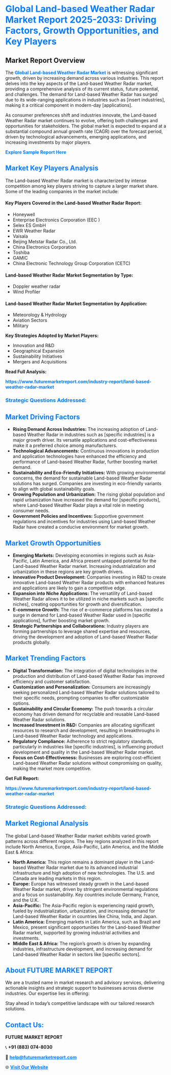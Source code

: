 <h1 style="color: #007BFF;">Global Land-based Weather Radar Market Report 2025-2033: Driving Factors, Growth Opportunities, and Key Players</h1>

<section id="overview">
<h2>Market Report Overview</h2>
<p>The <a href="https://www.futuremarketreport.com/industry-report/land-based-weather-radar-market" style="color: #007BFF; text-decoration: none;"><strong>Global Land-based Weather Radar Market</strong></a> is witnessing significant growth, driven by increasing demand across various industries. This report delves into the key aspects of the Land-based Weather Radar market, providing a comprehensive analysis of its current status, future potential, and challenges. The demand for Land-based Weather Radar has surged due to its wide-ranging applications in industries such as [insert industries], making it a critical component in modern-day [applications].</p>
<p>As consumer preferences shift and industries innovate, the Land-based Weather Radar market continues to evolve, offering both challenges and opportunities for stakeholders. The global market is expected to expand at a substantial compound annual growth rate (CAGR) over the forecast period, driven by technological advancements, emerging applications, and increasing investments by major players.</p>
</section>

<section id="overview">
<p><a href="https://www.futuremarketreport.com/request-sample/reportId=35689" style="color: #007BFF; text-decoration: none;"><strong>Explore Sample Report Here</strong></a></p>
</section>

<section id="key-players">
<h2 style="color: #007BFF;">Market Key Players Analysis</h2>
<p>The Land-based Weather Radar market is characterized by intense competition among key players striving to capture a larger market share. Some of the leading companies in the market include:</p>
<h4>Key Players Covered in the Land-based Weather Radar Report:</h4>
<ul><li>Honeywell</li><li>Enterprise Electronics Corporation (EEC )</li><li>Selex ES GmbH</li><li>EWR Weather Radar</li><li>Vaisala</li><li>Beijing Metstar Radar Co., Ltd.</li><li>China Electronics Corporation</li><li>Toshiba</li><li>GAMIC</li><li>China Electronic Technology Group Corporation (CETC)</li></ul>
<h4>Land-based Weather Radar Market Segmentation by Type:</h4>
<ul><li>Doppler weather radar</li><li>Wind Profiler</li></ul>

<h4>Land-based Weather Radar Market Segmentation by Application:</h4>
<ul><li>Meteorology &amp; Hydrology</li><li>Aviation Sectors</li><li>Military</li></ul>
<p><strong>Key Strategies Adopted by Market Players:</strong></p>
<ul>
<li>Innovation and R&D</li>
<li>Geographical Expansion</li>
<li>Sustainability Initiatives</li>
<li>Mergers and Acquisitions</li>
</ul>
</section>

<section>
<p><strong>Read Full Analysis: </strong></p><a href="https://www.futuremarketreport.com/industry-report/land-based-weather-radar-market" style="color: #007BFF; text-decoration: none;"><strong>https://www.futuremarketreport.com/industry-report/land-based-weather-radar-market</strong></a>
<h3 style="color: #007BFF;">Strategic Questions Addressed:</h3>
</section>

<section id="driving-factors">
<h2 style="color: #007BFF;">Market Driving Factors</h2>
<ul>
<li><strong>Rising Demand Across Industries:</strong> The increasing adoption of Land-based Weather Radar in industries such as [specific industries] is a major growth driver. Its versatile applications and cost-effectiveness make it a preferred choice among manufacturers.</li>
<li><strong>Technological Advancements:</strong> Continuous innovations in production and application technologies have enhanced the efficiency and performance of Land-based Weather Radar, further boosting market demand.</li>
<li><strong>Sustainability and Eco-Friendly Initiatives:</strong> With growing environmental concerns, the demand for sustainable Land-based Weather Radar solutions has surged. Companies are investing in eco-friendly variants to align with global sustainability goals.</li>
<li><strong>Growing Population and Urbanization:</strong> The rising global population and rapid urbanization have increased the demand for [specific products], where Land-based Weather Radar plays a vital role in meeting consumer needs.</li>
<li><strong>Government Policies and Incentives:</strong> Supportive government regulations and incentives for industries using Land-based Weather Radar have created a conducive environment for market growth.</li>
</ul>
</section>

<section id="growth-opportunities">
<h2 style="color: #007BFF;">Market Growth Opportunities</h2>
<ul>
<li><strong>Emerging Markets:</strong> Developing economies in regions such as Asia-Pacific, Latin America, and Africa present untapped potential for the Land-based Weather Radar market. Increasing industrialization and urbanization in these regions are key growth drivers.</li>
<li><strong>Innovative Product Development:</strong> Companies investing in R&D to create innovative Land-based Weather Radar products with enhanced features and applications are likely to gain a competitive edge.</li>
<li><strong>Expansion into Niche Applications:</strong> The versatility of Land-based Weather Radar allows it to be utilized in niche markets such as [specific niches], creating opportunities for growth and diversification.</li>
<li><strong>E-commerce Growth:</strong> The rise of e-commerce platforms has created a surge in demand for Land-based Weather Radar used in [specific applications], further boosting market growth.</li>
<li><strong>Strategic Partnerships and Collaborations:</strong> Industry players are forming partnerships to leverage shared expertise and resources, driving the development and adoption of Land-based Weather Radar products globally.</li>
</ul>
</section>

<section id="trending-factors">
<h2 style="color: #007BFF;">Market Trending Factors</h2>
<ul>
<li><strong>Digital Transformation:</strong> The integration of digital technologies in the production and distribution of Land-based Weather Radar has improved efficiency and customer satisfaction.</li>
<li><strong>Customization and Personalization:</strong> Consumers are increasingly seeking personalized Land-based Weather Radar solutions tailored to their specific needs, prompting companies to offer customizable options.</li>
<li><strong>Sustainability and Circular Economy:</strong> The push towards a circular economy has driven demand for recyclable and reusable Land-based Weather Radar solutions.</li>
<li><strong>Increased Investment in R&D:</strong> Companies are allocating significant resources to research and development, resulting in breakthroughs in Land-based Weather Radar technology and applications.</li>
<li><strong>Regulatory Compliance:</strong> Adherence to strict regulatory standards, particularly in industries like [specific industries], is influencing product development and quality in the Land-based Weather Radar market.</li>
<li><strong>Focus on Cost-Effectiveness:</strong> Businesses are exploring cost-efficient Land-based Weather Radar solutions without compromising on quality, making the market more competitive.</li>
</ul>
</section>

<section>
<p><strong>Get Full Report: </strong></p><a href="https://www.futuremarketreport.com/industry-report/land-based-weather-radar-market" style="color: #007BFF; text-decoration: none;"><strong>https://www.futuremarketreport.com/industry-report/land-based-weather-radar-market</strong></a>
<h3 style="color: #007BFF;">Strategic Questions Addressed:</h3>
</section>


<section id="regional-analysis">
<h2 style="color: #007BFF;">Market Regional Analysis</h2>
<p>The global Land-based Weather Radar market exhibits varied growth patterns across different regions. The key regions analyzed in this report include North America, Europe, Asia-Pacific, Latin America, and the Middle East & Africa:</p>
<ul>
<li><strong>North America:</strong> This region remains a dominant player in the Land-based Weather Radar market due to its advanced industrial infrastructure and high adoption of new technologies. The U.S. and Canada are leading markets in this region.</li>
<li><strong>Europe:</strong> Europe has witnessed steady growth in the Land-based Weather Radar market, driven by stringent environmental regulations and a focus on sustainability. Key countries include Germany, France, and the U.K.</li>
<li><strong>Asia-Pacific:</strong> The Asia-Pacific region is experiencing rapid growth, fueled by industrialization, urbanization, and increasing demand for Land-based Weather Radar in countries like China, India, and Japan.</li>
<li><strong>Latin America:</strong> Emerging markets in Latin America, such as Brazil and Mexico, present significant opportunities for the Land-based Weather Radar market, supported by growing industrial activities and investments.</li>
<li><strong>Middle East & Africa:</strong> The region’s growth is driven by expanding industries, infrastructure development, and increasing demand for Land-based Weather Radar in sectors like [specific sectors].</li>
</ul>
</section>

<footer>
<h2 style="color: #007BFF;">About FUTURE MARKET REPORT</h2>
<p>We are a trusted name in market research and advisory services, delivering actionable insights and strategic support to businesses across diverse industries. Our expertise lies in offering:</p>

<p>Stay ahead in today’s competitive landscape with our tailored research solutions.</p>

<h2 style="color: #007BFF;">Contact Us:</h2>
<p><strong>FUTURE MARKET REPORT</strong></p>
<p>📞 <strong>+91 (883) 074-8030</strong></p>
<p>📧 <strong><a href="mailto:help@futuremarketreport.com" style="color: #007BFF;">help@futuremarketreport.com</a></strong></p>
<p>🌐 <strong><a href="https://www.futuremarketreport.com/" style="color: #007BFF;">Visit Our Website</a></strong></p>
</footer>